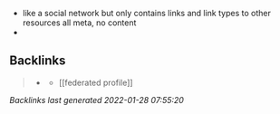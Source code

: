 - like a social network but only contains links and link types to other resources all meta, no content
- 

## Backlinks

> - [](2021-07-09.md)
>   - [[federated profile]]

_Backlinks last generated 2022-01-28 07:55:20_
